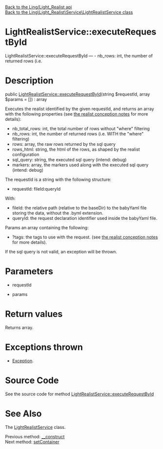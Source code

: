 [Back to the Ling/Light_Realist api](https://github.com/lingtalfi/Light_Realist/blob/master/doc/api/Ling/Light_Realist.md)<br>
[Back to the Ling\Light_Realist\Service\LightRealistService class](https://github.com/lingtalfi/Light_Realist/blob/master/doc/api/Ling/Light_Realist/Service/LightRealistService.md)


LightRealistService::executeRequestById
================



LightRealistService::executeRequestById — - nb_rows: int, the number of returned rows (i.e.




Description
================


public [LightRealistService::executeRequestById](https://github.com/lingtalfi/Light_Realist/blob/master/doc/api/Ling/Light_Realist/Service/LightRealistService/executeRequestById.md)(string $requestId, array $params = []) : array




Executes the realist identified by the given requestId, and returns an array with the following
properties (see [the realist conception notes](https://github.com/lingtalfi/Light_Realist/blob/master/doc/pages/realist-conception-notes.md) for more details):


- nb_total_rows: int, the total number of rows without "where" filtering
- nb_rows: int, the number of returned rows (i.e. WITH the "where" filtering)
- rows: array, the raw rows returned by the sql query
- rows_html: string, the html of the rows, as shaped by the realist configuration
- sql_query: string, the executed sql query (intend: debug)
- markers: array, the markers used along with the executed sql query (intend: debug)




The requestId is a string with the following structure:

- requestId: fileId:queryId

With:

- fileId: the relative path (relative to the baseDir) to the babyYaml file storing the data, without
     the .byml extension.
- queryId: the request declaration identifier used inside the babyYaml file.

Params an array containing the following:

- ?tags: the tags to use with the request. (see [the realist conception notes](https://github.com/lingtalfi/Light_Realist/blob/master/doc/pages/realist-conception-notes.md) for more details).


If the sql query is not valid, an exception will be thrown.




Parameters
================


- requestId

    

- params

    


Return values
================

Returns array.


Exceptions thrown
================

- [Exception](http://php.net/manual/en/class.exception.php).&nbsp;







Source Code
===========
See the source code for method [LightRealistService::executeRequestById](https://github.com/lingtalfi/Light_Realist/blob/master/Service/LightRealistService.php#L166-L293)


See Also
================

The [LightRealistService](https://github.com/lingtalfi/Light_Realist/blob/master/doc/api/Ling/Light_Realist/Service/LightRealistService.md) class.

Previous method: [__construct](https://github.com/lingtalfi/Light_Realist/blob/master/doc/api/Ling/Light_Realist/Service/LightRealistService/__construct.md)<br>Next method: [setContainer](https://github.com/lingtalfi/Light_Realist/blob/master/doc/api/Ling/Light_Realist/Service/LightRealistService/setContainer.md)<br>

